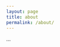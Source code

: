 ```yaml
---
layout: page
title: about
permalink: /about/
---
```


...

<!-- 
<hr/>
<br/>

<span class="contacticon center">
	<a href="#"><i class="fa fa-envelope-square"></i></a>
	<a href="#"><i class="fa fa-github-square"></i></a>
	<a href="#"><i class="fa fa-linkedin-square"></i></a>
	<a href="#"><i class="fa fa-twitter-square"></i></a>
</span>

<div class="col three caption">
	Some text explaining best way to contact me. Replace this all with a form? 
</div>
 -->
